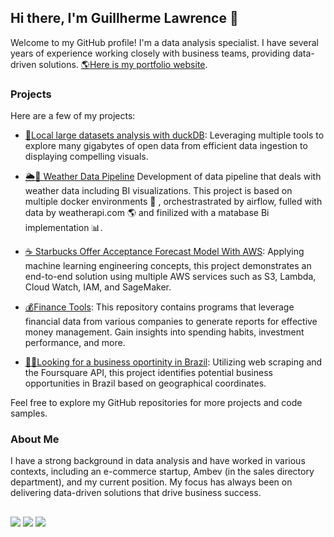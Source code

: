 ## Hi there, I'm Guillherme Lawrence 👋

Welcome to my GitHub profile! I'm a data analysis specialist. I have several years of experience working closely with business teams, providing data-driven solutions. [🌎Here is my portfolio website](https://guilherlro.github.io/portfolio/).

### Projects

Here are a few of my projects:
- [🐥Local large datasets analysis with duckDB](https://github.com/GuilherLRO/brasilian_companies_analysis_with_duckdb): Leveraging multiple tools to explore many gigabytes of open data from efficient data ingestion to displaying compelling visuals.

- [🌦️🔄 Weather Data Pipeline](https://github.com/GuilherLRO/weather-data-pipeline) Development of data pipeline that deals with weather data including BI visualizations. This project is based on multiple docker environments 🐳 , orchestrastrated by airflow, fulled with data by weatherapi.com 🌎 and finilized with a matabase Bi implementation 📊.
  
- [☕ Starbucks Offer Acceptance Forecast Model With AWS](https://github.com/GuilherLRO/Starbucks-Offer-Acceptance-Forecast-Model-With-AWS): Applying machine learning engineering concepts, this project demonstrates an end-to-end solution using multiple AWS services such as S3, Lambda, Cloud Watch, IAM, and SageMaker.

- [💰Finance Tools](https://github.com/GuilherLRO/finance-tools): This repository contains programs that leverage financial data from various companies to generate reports for effective money management. Gain insights into spending habits, investment performance, and more.

- [🔎💸Looking for a business oportinity in Brazil](https://github.com/GuilherLRO/IBM-Data-Science-Professional-Certificate_Capstone): Utilizing web scraping and the Foursquare API, this project identifies potential business opportunities in Brazil based on geographical coordinates.

Feel free to explore my GitHub repositories for more projects and code samples.

### About Me

I have a strong background in data analysis and have worked in various contexts, including an e-commerce startup, Ambev (in the sales directory department), and my current position. My focus has always been on delivering data-driven solutions that drive business success.

##
 
<div> 
  <a href = "https://www.linkedin.com/in/guilhermelro/"><img src="https://img.shields.io/badge/LinkedIn-0077B5?style=for-the-badge&logo=linkedin&logoColor=white" target="_blank"></a>
  <a href = "mailto:guilhermelro2@gmail.com"><img src="https://img.shields.io/badge/Gmail-D14836?style=for-the-badge&logo=gmail&logoColor=white" target="_blank"></a>
  <a href = "https://medium.com/@guilherme-lawrence/"><img src="https://img.shields.io/badge/Medium-12100E?style=for-the-badge&logo=medium&logoColor=white"target="_blank"></a>
                                                                        
</div>


<!---
- 📫 How to reach me ...


GuilherLRO/GuilherLRO is a ✨ special ✨ repository because its `README.md` (this file) appears on your GitHub profile.
You can click the Preview link to take a look at your changes. , for now, my main objective is to learn
--->
